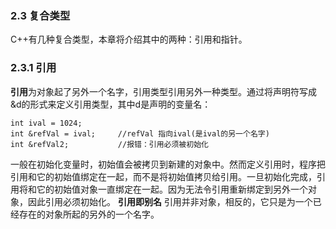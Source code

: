 ### 2.3 复合类型
C++有几种复合类型，本章将介绍其中的两种：引用和指针。
### 2.3.1 引用
**引用**为对象起了另外一个名字，引用类型引用另外一种类型。通过将声明符写成&d的形式来定义引用类型，其中d是声明的变量名：
```
int ival = 1024;
int &refVal = ival;		//refVal 指向ival(是ival的另一个名字)
int &refVal2;			//报错：引用必须被初始化
```
一般在初始化变量时，初始值会被拷贝到新建的对象中。然而定义引用时，程序把引用和它的初始值绑定在一起，而不是将初始值拷贝给引用。一旦初始化完成，引用将和它的初始值对象一直绑定在一起。因为无法令引用重新绑定到另外一个对象，因此引用必须初始化。
**引用即别名**
引用并非对象，相反的，它只是为一个已经存在的对象所起的另外的一个名字。

